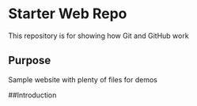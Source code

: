 # Starter Web Repo

This repository is for showing how Git and GitHub work

## Purpose

Sample website with plenty of files for demos

##Introduction